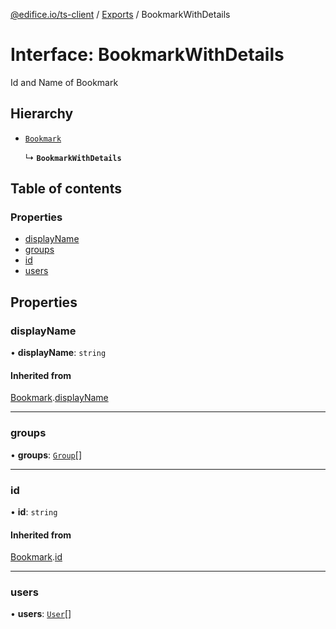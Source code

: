 [@edifice.io/ts-client](../README.md) / [Exports](../modules.md) / BookmarkWithDetails

# Interface: BookmarkWithDetails

Id and Name of Bookmark

## Hierarchy

- [`Bookmark`](Bookmark.md)

  ↳ **`BookmarkWithDetails`**

## Table of contents

### Properties

- [displayName](BookmarkWithDetails.md#displayname)
- [groups](BookmarkWithDetails.md#groups)
- [id](BookmarkWithDetails.md#id)
- [users](BookmarkWithDetails.md#users)

## Properties

### displayName

• **displayName**: `string`

#### Inherited from

[Bookmark](Bookmark.md).[displayName](Bookmark.md#displayname)

___

### groups

• **groups**: [`Group`](Group.md)[]

___

### id

• **id**: `string`

#### Inherited from

[Bookmark](Bookmark.md).[id](Bookmark.md#id)

___

### users

• **users**: [`User`](User.md)[]
